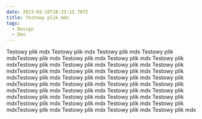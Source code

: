 ```yaml
---
date: 2023-03-10T18:33:12.707Z
title: Testowy plik mdx
tags:
  - Design
  - Dev
---
```

 Testowy plik mdx Testowy plik mdx Testowy plik mdx Testowy plik mdxTestowy plik mdx Testowy plik mdx Testowy plik mdx Testowy plik mdxTestowy plik mdx Testowy plik mdx Testowy plik mdx Testowy plik mdxTestowy plik mdx Testowy plik mdx Testowy plik mdx Testowy plik mdxTestowy plik mdx Testowy plik mdx Testowy plik mdx Testowy plik mdxTestowy plik mdx Testowy plik mdx Testowy plik mdx Testowy plik mdxTestowy plik mdx Testowy plik mdx Testowy plik mdx Testowy plik mdxTestowy plik mdx Testowy plik mdx Testowy plik mdx Testowy plik mdxTestowy plik mdx Testowy plik mdx Testowy plik mdx Testowy plik mdxTestowy plik mdx Testowy plik mdx Testowy plik mdx Testowy plik mdx